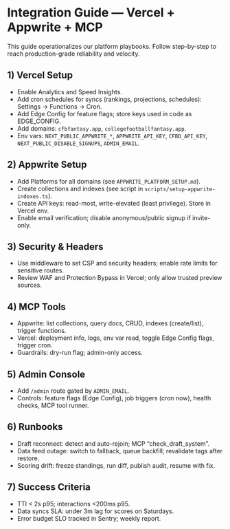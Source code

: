 # Integration Guide — Vercel + Appwrite + MCP

This guide operationalizes our platform playbooks. Follow step-by-step to reach production-grade reliability and velocity.

## 1) Vercel Setup
- Enable Analytics and Speed Insights.
- Add cron schedules for syncs (rankings, projections, schedules): Settings → Functions → Cron.
- Add Edge Config for feature flags; store keys used in code as EDGE_CONFIG.
- Add domains: `cfbfantasy.app`, `collegefootballfantasy.app`.
- Env vars: `NEXT_PUBLIC_APPWRITE_*`, `APPWRITE_API_KEY`, `CFBD_API_KEY`, `NEXT_PUBLIC_DISABLE_SIGNUPS`, `ADMIN_EMAIL`.

## 2) Appwrite Setup
- Add Platforms for all domains (see `APPWRITE_PLATFORM_SETUP.md`).
- Create collections and indexes (see script in `scripts/setup-appwrite-indexes.ts`).
- Create API keys: read-most, write-elevated (least privilege). Store in Vercel env.
- Enable email verification; disable anonymous/public signup if invite-only.

## 3) Security & Headers
- Use middleware to set CSP and security headers; enable rate limits for sensitive routes.
- Review WAF and Protection Bypass in Vercel; only allow trusted preview sources.

## 4) MCP Tools
- Appwrite: list collections, query docs, CRUD, indexes (create/list), trigger functions.
- Vercel: deployment info, logs, env var read, toggle Edge Config flags, trigger cron.
- Guardrails: dry-run flag; admin-only access.

## 5) Admin Console
- Add `/admin` route gated by `ADMIN_EMAIL`.
- Controls: feature flags (Edge Config), job triggers (cron now), health checks, MCP tool runner.

## 6) Runbooks
- Draft reconnect: detect and auto-rejoin; MCP “check_draft_system”.
- Data feed outage: switch to fallback, queue backfill; revalidate tags after restore.
- Scoring drift: freeze standings, run diff, publish audit, resume with fix.

## 7) Success Criteria
- TTI < 2s p95; interactions <200ms p95.
- Data syncs SLA: under 3m lag for scores on Saturdays.
- Error budget SLO tracked in Sentry; weekly report.



